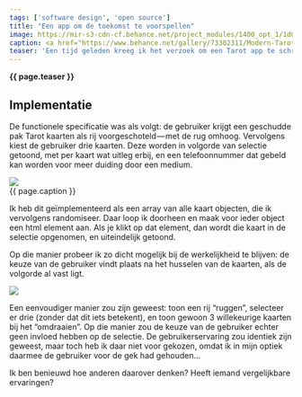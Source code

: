 ```yaml
---
tags: ['software design', 'open source']
title: "Een app om de toekomst te voorspellen"
image: https://mir-s3-cdn-cf.behance.net/project_modules/1400_opt_1/1d03d073302311.5c05615823c4c.jpg
caption: <a href="https://www.behance.net/gallery/73302311/Modern-Tarot-Cards">“Modern Tarot Cards”</a> by Neil V Fernando is licensed under <a href="https://creativecommons.org/licenses/by-nc-nd/4.0/?ref=ccsearch&amp;atype=rich">CC BY-NC-ND 4.0</a>
teaser: 'Een tijd geleden kreeg ik het verzoek om een Tarot app te schrijven. In eerste instantie moest ik even nadenken; ik geloof namelijk niet in dit soort zaken. [discussie: moest ik deze klus daarom afwijzen?] Uiteindelijk heb ik het appje gemaakt, en daarbij kwam er een interessante afweging voorbij.'
---
```

<strong>{{ page.teaser }}</strong>

## Implementatie

De functionele specificatie was als volgt: de gebruiker krijgt een geschudde pak Tarot kaarten als rij voorgeschoteld — met de rug omhoog. Vervolgens kiest de gebruiker drie kaarten. Deze worden in volgorde van selectie getoond, met per kaart wat uitleg erbij, en een telefoonnummer dat gebeld kan worden voor meer duiding door een medium.

<img src="{{ page.image}}">
<figcaption>{{ page.caption }}</figcaption>

Ik heb dit geïmplementeerd als een array van alle kaart objecten, die ik vervolgens randomiseer. Daar loop ik doorheen en maak voor ieder object een html element aan. Als je klikt op dat element, dan wordt die kaart in de selectie opgenomen, en uiteindelijk getoond.

Op die manier probeer ik zo dicht mogelijk bij de werkelijkheid te blijven: de keuze van de gebruiker vindt plaats na het husselen van de kaarten, als de volgorde al vast ligt.

<img src="/img/posts/tarot-kaarten.png">

Een eenvoudiger manier zou zijn geweest: toon een rij “ruggen”, selecteer er drie (zonder dat dit iets betekent), en toon gewoon 3 willekeurige kaarten bij het “omdraaien”. Op die manier zou de keuze van de gebruiker echter geen invloed hebben op de selectie. De gebruikerservaring zou identiek zijn geweest, maar toch heb ik daar niet voor gekozen, omdat ik in mijn optiek daarmee de gebruiker voor de gek had gehouden…

Ik ben benieuwd hoe anderen daarover denken? Heeft iemand vergelijkbare ervaringen?
